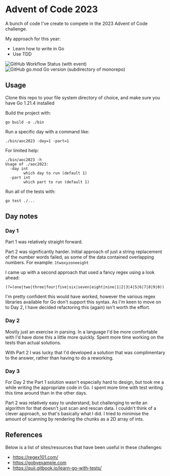 # Advent of Code 2023

A bunch of code I've create to compete in the 2023 Advent of Code challenge.

My approach for this year:

* Learn how to write in Go
* Use TDD

![GitHub Workflow Status (with event)](https://img.shields.io/github/actions/workflow/status/hellboy1975/aoc2023/.github%2Fworkflows%2Fgo.yml)
![GitHub go.mod Go version (subdirectory of monorepo)](https://img.shields.io/github/go-mod/go-version/hellboy1975/aoc2023)


## Usage

Clone this repo to your file system directory of choice, and make sure you have Go 1.21.4 installed

Build the project with:

```
go build -o ./bin
```

Run a specific day with a command like:

```
./bin/aoc2023 -day=1 -part=1
```

For limited help:

```
./bin/aoc2023 -h
Usage of ./aoc2023:
  -day int
        which day to run (default 1)
  -part int
        which part to run (default 1)
```

Run all of the tests with:

```
go test ./...
```

## Day notes

### Day 1

Part 1 was relatively straight forward.

Part 2 was significantly harder.  Initial approach of just a string replacement of the number words failed, as some of the data contained overlapping numbers.
For example: `1twoxyzoneeight`

I came up with a second approach that used a fancy regex using a look ahead:

```
(?=(one|two|three|four|five|six|seven|eight|nine|1|2|3|4|5|6|7|8|9|0))
```

I'm pretty confident this would have worked, however the various regex libraries available for Go don't support this syntax.  As I'm keen to move on to Day 2,
I have decided refactoring this (again) isn't worth the effort.

### Day 2

Mostly just an exercise in parsing.  In a language I'd be more comfortable with I'd have done this a little more quickly.  Spent more time working on the tests than actual solutions.

With Part 2 I was lucky that I'd developed a solution that was complimentary to the answer, rather than having to do a reworking.

### Day 3

For Day 2 the Part 1 solution wasn't especially hard to design, but took me a while writing the appropriate code in Go. 
I spent more time with test writing this time around than in the other days.

Part 2 was relatively easy to understand, but challenging to write an algorithm for that doesn't just scan and rescan data.
I couldn't think of a clever approach, so that's basically what I did.  I tried to minimise the amount of scanning by rendering the chunks
as a 2D array of ints.

## References

Below is a list of sites/resources that have been useful in these challenges:

* https://regex101.com/
* https://gobyexample.com
* https://quii.gitbook.io/learn-go-with-tests/
